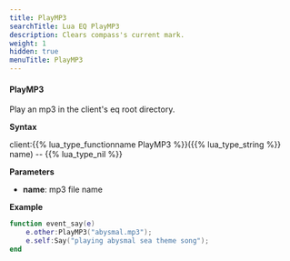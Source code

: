 ```yaml
---
title: PlayMP3
searchTitle: Lua EQ PlayMP3
description: Clears compass's current mark.
weight: 1
hidden: true
menuTitle: PlayMP3
---
```


#### PlayMP3

Play an mp3 in the client's eq root directory.

**Syntax**

client:{{% lua_type_functionname PlayMP3 %}}({{% lua_type_string %}} name) -- {{% lua_type_nil %}}

**Parameters**

- **name**: mp3 file name

**Example**

```lua
function event_say(e)
    e.other:PlayMP3("abysmal.mp3");
    e.self:Say("playing abysmal sea theme song");
end
```